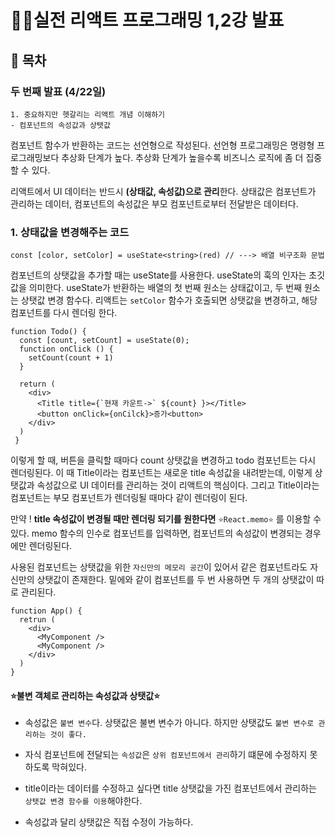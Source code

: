 # 👩‍💻실전 리액트 프로그래밍 1,2강 발표

## 🚩 목차

### 두 번째 발표 (4/22일)

```
1. 중요하지만 헷갈리는 리액트 개념 이해하기
- 컴포넌트의 속성값과 상탯값
```

컴포넌트 함수가 반환하는 코드는 선언형으로 작성된다. 선언형 프로그래밍은 명령형 프로그래밍보다 추상화 단계가 높다.
추상화 단계가 높을수록 비즈니스 로직에 좀 더 집중할 수 있다.

리액트에서 UI 데이터는 반드시 **(상태값, 속성값)으로 관리**한다.
상태값은 컴포넌트가 관리하는 데이터, 컴포넌트의 속성값은 부모 컴포넌트로부터 전달받은 데이터다.

### 1. 상태값을 변경해주는 코드

```
const [color, setColor] = useState<string>(red) // ---> 배열 비구조화 문법
```

컴포넌트의 상탯값을 추가할 때는 useState를 사용한다. useState의 훅의 인자는 초깃값을 의미한다.
useState가 반환하는 배열의 첫 번째 원소는 상태값이고, 두 번째 원소는 상탯값 변경 함수다.
리액트는 `setColor` 함수가 호출되면 상탯값을 변경하고, 해당 컴포넌트를 다시 렌더링 한다.

```
function Todo() {
  const [count, setCount] = useState(0);
  function onClick () {
    setCount(count + 1)
  }

  return (
    <div>
      <Title title={`현재 카운트->` ${count} }></Title>
      <button onClick={onCilck}>증가<button>
    </div>
  )
 }
```

이렇게 할 때, 버튼을 클릭할 때마다 count 상탯값을 변경하고 todo 컴포넌트는 다시 렌더링된다. 이 때 Title이라는 컴포넌트는 새로운 title 속성값을 내려받는데, 이렇게 상탯값과 속성값으로 UI 데이터를 관리하는 것이 리액트의 핵심이다.
그리고 Title이라는 컴포넌트는 부모 컴포넌트가 렌더링될 때마다 같이 렌더링이 된다.

만약 ! **title 속성값이 변경될 때만 렌더링 되기를 원한다면** `⭐️React.memo⭐️` 를 이용할 수 있다.
memo 함수의 인수로 컴포넌트를 입력하면, 컴포넌트의 속성값이 변경되는 경우에만 렌더링된다.

사용된 컴포넌트는 상탯값을 위한 `자신만의 메모리 공간`이 있어서 같은 컴포넌트라도 자신만의 상탯값이 존재한다. 밑에와 같이 컴포넌트를 두 번 사용하면 두 개의 상탯값이 따로 관리된다.

```
function App() {
  retrun (
    <div>
      <MyComponent />
      <MyComponent />
    </div>
  )
}
```

#### ⭐️불변 객체로 관리하는 속성값과 상탯값⭐️

- 속성값은 `불변 변수`다. 상탯값은 불변 변수가 아니다. 하지만 상탯값도 `불변 변수로 관리하는 것이 좋다.`

- 자식 컴포넌트에 전달되는 `속성값`은 `상위 컴포넌트에서 관리`하기 떄문에 수정하지 못하도록 막혀있다.
- title이라는 데이터를 수정하고 싶다면 title 상탯값을 가진 컴포넌트에서 관리하는 `상탯값 변경 함수를 이용`해야한다.
- 속성값과 달리 상탯값은 직접 수정이 가능하다.

